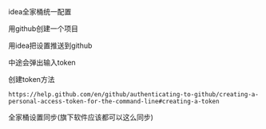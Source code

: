 idea全家桶统一配置

用github创建一个项目



用idea把设置推送到github



中途会弹出输入token

创建token方法

    https://help.github.com/en/github/authenticating-to-github/creating-a-personal-access-token-for-the-command-line#creating-a-token

全家桶设置同步(旗下软件应该都可以这么同步)


